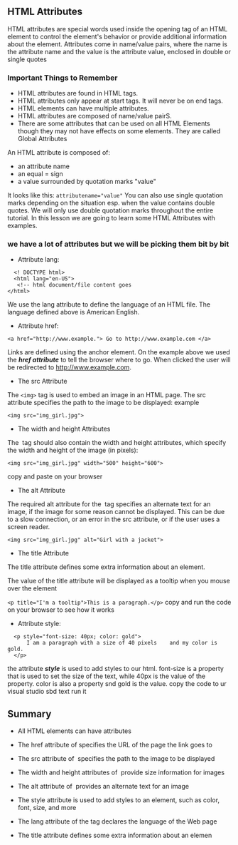 ## HTML Attributes
 HTML attributes are special words used inside the opening tag of an HTML element to control the element's behavior or provide additional information about the element. Attributes come in name/value pairs, where the name is the attribute name and the value is the attribute value, enclosed in double or single quotes

### Important Things to Remember
* HTML attributes are found in HTML tags.
* HTML attributes only appear at start tags. It
will never be on end tags.
* HTML elements can have multiple
attributes.
* HTML attributes are composed of
name/value pairS.
* There are some attributes that can be used
on all HTML Elements though they may not
have effects on some elements. They are
called Global Attributes

An HTML attribute is composed of:
* an attribute name
* an equal = sign
* a value surrounded by quotation marks
"value"

It looks like this: ```attributename="value"```
You can also use single quotation marks
depending on the situation esp. when the value
contains double quotes.
We will only use double quotation marks
throughout the entire tutorial.
In this lesson we are going to learn some HTML
Attributes with examples.

### we have a lot of attributes but we will be picking them bit by bit

* Attribute lang:
```
  <! DOCTYPE html>
  <html lang="en-US">
   <!-- html document/file content goes
</html>
```
We use the lang attribute to define the language
of an HTML file.
The language defined above is American English.

* Attribute href:
```
<a href="http://www.example."> Go to http://www.example.com </a>
```

Links are defined using the anchor <a> element.
On the example above we used the ***href
attribute*** to tell the browser where to go.
When clicked the user will be redirected to
http://www.example.com.


* The src Attribute

 The ```<img>``` tag is used to embed an image in an HTML page. The src attribute specifies the path to the image to be displayed: example
 
 ```<img src="img_girl.jpg">```


* The width and height Attributes

The <img> tag should also contain the width and height attributes, which specify the width and height of the image (in pixels):

```<img src="img_girl.jpg" width="500" height="600">```

copy and paste on your browser

* The alt Attribute

The required alt attribute for the <img> tag specifies an alternate text for an image, if the image for some reason cannot be displayed. This can be due to a slow connection, or an error in the src attribute, or if the user uses a screen reader.

```<img src="img_girl.jpg" alt="Girl with a jacket">```

* The title Attribute

The title attribute defines some extra information about an element.

The value of the title attribute will be displayed as a tooltip when you mouse over the element

```<p title="I'm a tooltip">This is a paragraph.</p>``` copy and run the code on your browser to see how it works


* Attribute style:

```
  <p style="font-size: 40px; color: gold">
      I am a paragraph with a size of 40 pixels    and my color is gold.
  </p>
  ```
  
 
 the attribute ***style*** is used to add styles to our html. font-size is a property that is used to set the size of the text, while 40px is the value of the property. color is also a property snd gold is the value. copy the code to ur visual studio sbd text run it

## Summary

* All HTML elements can have attributes

* The href attribute of <a> specifies the URL of the page the link goes to

* The src attribute of <img> specifies the path to the image to be displayed

* The width and height attributes of <img> provide size information for images

* The alt attribute of <img> provides an alternate text for an image

* The style attribute is used to add styles to an element, such as color, font, size, and more

* The lang attribute of the <html> tag declares the language of the Web page

* The title attribute defines some extra information about an elemen

